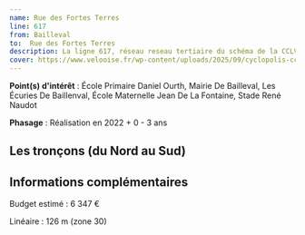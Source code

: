 ```yaml
---
name: Rue des Fortes Terres
line: 617
from: Bailleval
to:  Rue des Fortes Terres 
description: La ligne 617, réseau reseau tertiaire du schéma de la CCLVD (tronçon 17) concerne Bailleval - Rue des Fortes Terres
cover: https://www.velooise.fr/wp-content/uploads/2025/09/cyclopolis-cclvd-17.jpg
---
```


**Point(s) d'intérêt** : École Primaire Daniel Ourth, Mairie De Bailleval, Les Écuries De Baillenval, École Maternelle Jean De La Fontaine, Stade René Naudot

**Phasage** : Réalisation en 2022 + 0 - 3 ans

## Les tronçons (du Nord au Sud)

## Informations complémentaires

Budget estimé :  6 347 € 

Linéaire : 126 m (zone 30)

